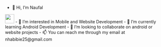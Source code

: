 - 👋 Hi, I’m Naufal
<img src="https://cdn.mos.cms.futurecdn.net/vJinR8gqdQhrYooJQYQQxJ-1024-80.jpg.webp" width="30px">
- 👀 I’m interested in Mobile and Website Development
- 🌱 I’m currently learning Android Development
- 💞️ I’m looking to collaborate on android or website projects
- 📫 You can reach me through my email at nhabibie25@gmail.com

<!---
naufalrif/naufalrif is a ✨ special ✨ repository because its `README.md` (this file) appears on your GitHub profile.
You can click the Preview link to take a look at your changes.
--->
